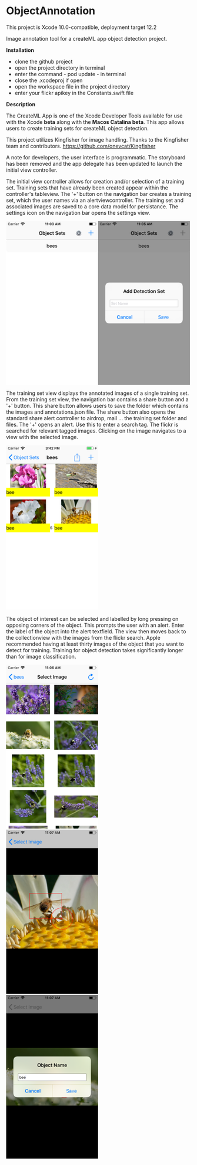 # ObjectAnnotation

This project is Xcode 10.0-compatible, deployment target 12.2

Image annotation tool for a createML app object detection project.

<b>Installation</b>

* clone the github project
* open the project directory in terminal
* enter the command - pod update - in terminal 
* close the .xcodeproj if open
* open the workspace file in the project directory
* enter your flickr apikey in the Constants.swift file

<b>Description</b>

The CreateML App is one of the Xcode Developer Tools available for use with the Xcode <b>beta</b> along with the <b>Macos Catalina beta</b>. This app allows users to create training sets for createML object detection. 

This project utilizes Kingfisher for image handling. Thanks to the Kingfisher team and contributors. 
https://github.com/onevcat/Kingfisher

A note for developers, the user interface is programmatic. The storyboard has been removed and the app delegate has been updated to launch the initial view controller.

The initial view controller allows for creation and/or selection of a training set. Training sets that have already been created appear within the controller's tableview. The '+' button on the navigation bar creates a training set, which the user names via an alertviewcontroller. The training set and associated images are saved to a core data model for persistance. The settings icon on the navigation bar opens the settings view. 
<p>
  <kbd>
<img align="left" width="250" src="https://github.com/david-p-lang/ObjectAnnotation/blob/master/images/TrainingSetList.png">
  </kbd>
  <kbd>
<img align="center" width="250" src="https://github.com/david-p-lang/ObjectAnnotation/blob/master/images/AddSet.png">
  </kbd>
<p>

The training set view displays the annotated images of a single training set. From the training set view, the navigation bar contains a share button and a '+' button. This share button allows users to save the folder which contains the images and annotations.json file. The share button also opens the standard share alert controller to airdrop, mail ... the training set folder and files. The '+' opens an alert. Use this to enter a search tag. The flickr is searched for relevant tagged images. Clicking on the image navigates to a view with the selected image.

<kbd>
<img width="250" src="https://github.com/david-p-lang/ObjectAnnotation/blob/master/images/Share.png">
  </kbd>

The object of interest can be selected and labelled by long pressing on opposing corners of the object. This prompts the user with an alert. Enter the label of the object into the alert textfield. The view then moves back to the collectionview with the images from the flickr search. Apple recommended having at least thirty images of the object that you want to detect for training. Training for object detection takes significantly longer than for image classification.
<p>
  <kbd>
<img width="250" src="https://github.com/david-p-lang/ObjectAnnotation/blob/master/images/ImageSelection.png">
  </kbd>
    <kbd>
<img width="250" src="https://github.com/david-p-lang/ObjectAnnotation/blob/master/images/ObjectFrame.png">
  </kbd>
  <kbd>
<img width="250" src="https://github.com/david-p-lang/ObjectAnnotation/blob/master/images/AddLabel.png">
  </kbd>

<p>




